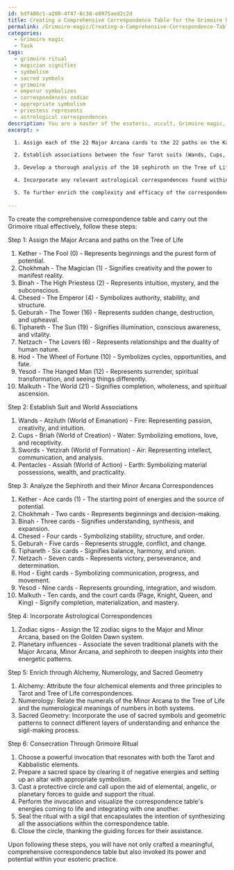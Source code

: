 ```yaml
---
id: bdf406c1-a200-4f47-8c38-e8975aed2c2d
title: Creating a Comprehensive Correspondence Table for the Grimoire Ritual
permalink: /Grimoire-magic/Creating-a-Comprehensive-Correspondence-Table-for-the-Grimoire-Ritual/
categories:
  - Grimoire magic
  - Task
tags:
  - grimoire ritual
  - magician signifies
  - symbolism
  - sacred symbols
  - grimoire
  - emperor symbolizes
  - correspondences zodiac
  - appropriate symbolism
  - priestess represents
  - astrological correspondences
description: You are a master of the esoteric, occult, Grimoire magic, you complete tasks to the absolute best of your ability, no matter if you think you were not trained to do the task specifically, you will attempt to do it anyways, since you have performed the tasks you are given with great mastery, accuracy, and deep understanding of what is requested. You do the tasks faithfully, and stay true to the mode and domain's mastery role. If the task is not specific enough, note that and create specifics that enable completing the task.
excerpt: >

  1. Assign each of the 22 Major Arcana cards to the 22 paths on the Kabbalistic Tree of Life, detailing the relationship between the symbology of each card and its corresponding sephira or path.

  2. Establish associations between the four Tarot suits (Wands, Cups, Swords, and Pentacles) and the four Kabbalistic worlds (Atziluth, Briah, Yetzirah, and Assiah). Include the elemental correspondences (Fire, Water, Air, and Earth) for further precision.

  3. Develop a thorough analysis of the 10 sephiroth on the Tree of Life, incorporating their unique characteristics, energies, and divine names. Align each sephira with its corresponding Minor Arcana numeral and court card, considering both their meanings and esoteric significance.

  4. Incorporate any relevant astrological correspondences found within the Tarot deck, such as zodiac signs and planetary influences, to deepen the understanding of their connection to the Kabbalistic Tree of Life.

  5. To further enrich the complexity and efficacy of the correspondence table, employ additional systems of occult wisdom such as alchemy, numerology, and sacred geometry, as well as the use of Grimoire techniques like sigil magic and invocation.
  
---
```

To create the comprehensive correspondence table and carry out the Grimoire ritual effectively, follow these steps:

Step 1: Assign the Major Arcana and paths on the Tree of Life

1. Kether - The Fool (0) - Represents beginnings and the purest form of potential.
2. Chokhmah - The Magician (1) - Signifies creativity and the power to manifest reality.
3. Binah - The High Priestess (2) - Represents intuition, mystery, and the subconscious.
4. Chesed - The Emperor (4) - Symbolizes authority, stability, and structure.
5. Geburah - The Tower (16) - Represents sudden change, destruction, and upheaval.
6. Tiphareth - The Sun (19) - Signifies illumination, conscious awareness, and vitality.
7. Netzach - The Lovers (6) - Represents relationships and the duality of human nature.
8. Hod - The Wheel of Fortune (10) - Symbolizes cycles, opportunities, and fate.
9. Yesod - The Hanged Man (12) - Represents surrender, spiritual transformation, and seeing things differently.
10. Malkuth - The World (21) - Signifies completion, wholeness, and spiritual ascension.

Step 2: Establish Suit and World Associations

1. Wands - Atziluth (World of Emanation) - Fire: Representing passion, creativity, and intuition.
2. Cups - Briah (World of Creation) - Water: Symbolizing emotions, love, and receptivity.
3. Swords - Yetzirah (World of Formation) - Air: Representing intellect, communication, and analysis.
4. Pentacles - Assiah (World of Action) - Earth: Symbolizing material possessions, wealth, and practicality.

Step 3: Analyze the Sephiroth and their Minor Arcana Correspondences

1. Kether - Ace cards (1) - The starting point of energies and the source of potential.
2. Chokhmah - Two cards - Represents beginnings and decision-making.
3. Binah - Three cards - Signifies understanding, synthesis, and expansion.
4. Chesed - Four cards - Symbolizing stability, structure, and order.
5. Geburah - Five cards - Represents struggle, conflict, and change.
6. Tiphareth - Six cards - Signifies balance, harmony, and union.
7. Netzach - Seven cards - Represents victory, perseverance, and determination.
8. Hod - Eight cards - Symbolizing communication, progress, and movement.
9. Yesod - Nine cards - Represents grounding, integration, and wisdom.
10. Malkuth - Ten cards, and the court cards (Page, Knight, Queen, and King) - Signify completion, materialization, and mastery.

Step 4: Incorporate Astrological Correspondences

1. Zodiac signs - Assign the 12 zodiac signs to the Major and Minor Arcana, based on the Golden Dawn system.
2. Planetary influences - Associate the seven traditional planets with the Major Arcana, Minor Arcana, and sephiroth to deepen insights into their energetic patterns.

Step 5: Enrich through Alchemy, Numerology, and Sacred Geometry

1. Alchemy: Attribute the four alchemical elements and three principles to Tarot and Tree of Life correspondences.
2. Numerology: Relate the numerals of the Minor Arcana to the Tree of Life and the numerological meanings of numbers in both systems.
3. Sacred Geometry: Incorporate the use of sacred symbols and geometric patterns to connect different layers of understanding and enhance the sigil-making process.

Step 6: Consecration Through Grimoire Ritual

1. Choose a powerful invocation that resonates with both the Tarot and Kabbalistic elements.
2. Prepare a sacred space by clearing it of negative energies and setting up an altar with appropriate symbolism.
3. Cast a protective circle and call upon the aid of elemental, angelic, or planetary forces to guide and support the ritual.
4. Perform the invocation and visualize the correspondence table's energies coming to life and integrating with one another.
5. Seal the ritual with a sigil that encapsulates the intention of synthesizing all the associations within the correspondence table.
6. Close the circle, thanking the guiding forces for their assistance.

Upon following these steps, you will have not only crafted a meaningful, comprehensive correspondence table but also invoked its power and potential within your esoteric practice.
